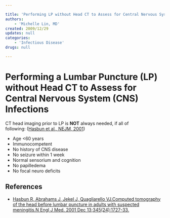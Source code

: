 ```yaml
---

title: 'Performing LP without Head CT to Assess for Central Nervous System Infections'
authors:
    - 'Michelle Lin, MD'
created: 2009/12/29
updates: null
categories:
    - 'Infectious Disease'
drugs: null

---
```




# Performing a Lumbar Puncture (LP) without Head CT to Assess for Central Nervous System (CNS) Infections

CT head imaging prior to LP is **NOT** always needed, if all of following: ([Hasbun et al., NEJM, 2001](https://www.ncbi.nlm.nih.gov/pubmed/?term=11742046))

- Age &lt;60 years
- Immunocompetent
- No history of CNS disease
- No seizure within 1 week
- Normal sensorium and cognition 
- No papilledema
- No focal neuro deficits

## References

-   [Hasbun R, Abrahams J, Jekel J, Quagliarello VJ.Computed tomography of the head before lumbar puncture in adults with suspected meningitis.N Engl J Med. 2001 Dec 13;345(24):1727-33.](https://www.ncbi.nlm.nih.gov/pubmed/?term=11742046)
